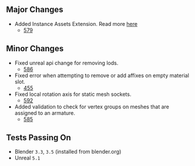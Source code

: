 ## Major Changes
* Added Instance Assets Extension. Read more [here]()
  * [579](https://github.com/EpicGames/BlenderTools/issues/579)

## Minor Changes
* Fixed unreal api change for removing lods.
  * [586](https://github.com/EpicGames/BlenderTools/issues/586)
* Fixed error when attempting to remove or add affixes on empty material slot.
  * [455](https://github.com/EpicGames/BlenderTools/issues/455)
* Fixed local rotation axis for static mesh sockets.
  * [592](https://github.com/EpicGames/BlenderTools/issues/592)
* Added validation to check for vertex groups on meshes that are assigned to an armature.
  * [585](https://github.com/EpicGames/BlenderTools/issues/585)


## Tests Passing On
* Blender `3.3`, `3.5` (installed from blender.org)
* Unreal `5.1`
